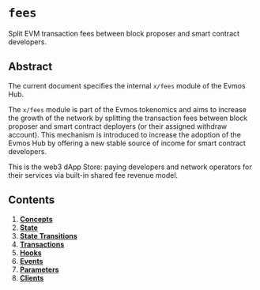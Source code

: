 <!--
order: 0
title: "Fees Overview"
parent:
  title: "fees"
-->

# `fees`

Split EVM transaction fees between block proposer and smart contract developers.

## Abstract

The current document specifies the internal `x/fees` module of the Evmos Hub.

The `x/fees` module is part of the Evmos tokenomics and aims to increase the growth of the network by splitting the transaction fees between block proposer and smart contract deployers (or their assigned withdraw account). This mechanism is introduced to increase the adoption of the Evmos Hub by offering a new stable source of income for smart contract developers.

This is the web3 dApp Store: paying developers and network operators for their services via built-in shared fee revenue model.

## Contents

1. **[Concepts](01_concepts.md)**
2. **[State](02_state.md)**
3. **[State Transitions](03_state_transitions.md)**
4. **[Transactions](04_transactions.md)**
5. **[Hooks](05_hooks.md)**
6. **[Events](06_events.md)**
7. **[Parameters](07_parameters.md)**
8. **[Clients](08_clients.md)**
